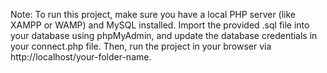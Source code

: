 Note: To run this project, make sure you have a local PHP server (like XAMPP or WAMP) and MySQL installed. 
Import the provided .sql file into your database using phpMyAdmin, and update the database credentials in your connect.php file. 
Then, run the project in your browser via http://localhost/your-folder-name.
